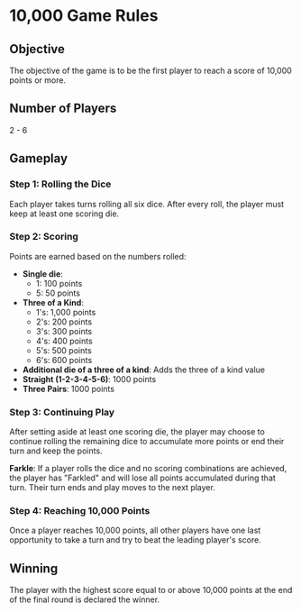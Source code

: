 # 10,000 Game Rules

## Objective

The objective of the game is to be the first player to reach a score of 10,000 points or more.

## Number of Players

2 - 6

## Gameplay

### Step 1: Rolling the Dice

Each player takes turns rolling all six dice. After every roll, the player must keep at least one scoring die.

### Step 2: Scoring

Points are earned based on the numbers rolled:

- **Single die**:
  - 1: 100 points
  - 5: 50 points
- **Three of a Kind**:
  - 1's: 1,000 points
  - 2's: 200 points
  - 3's: 300 points
  - 4's: 400 points
  - 5's: 500 points
  - 6's: 600 points
- **Additional die of a three of a kind**: Adds the three of a kind value
- **Straight (1-2-3-4-5-6)**: 1000 points
- **Three Pairs**: 1000 points

### Step 3: Continuing Play

After setting aside at least one scoring die, the player may choose to continue rolling the remaining dice to accumulate more points or end their turn and keep the points.

**Farkle**: If a player rolls the dice and no scoring combinations are achieved, the player has "Farkled" and will lose all points accumulated during that turn. Their turn ends and play moves to the next player.

### Step 4: Reaching 10,000 Points

Once a player reaches 10,000 points, all other players have one last opportunity to take a turn and try to beat the leading player's score.

## Winning

The player with the highest score equal to or above 10,000 points at the end of the final round is declared the winner.
